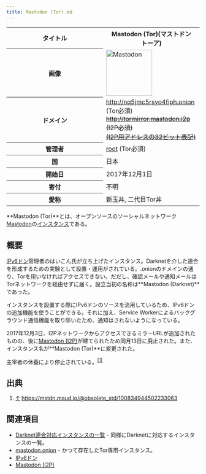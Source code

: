 ```yaml
---
title: Mastodon (Tor).md
---
```

<div>

<table>
<colgroup>
<col style="width: 50%" />
<col style="width: 50%" />
</colgroup>
<tbody>
<tr class="header">
<th>タイトル</th>
<th><span>Mastodon (Tor)</span>(マストドン　トーア)</th>
</tr>

<tr class="odd">
<th>画像</th>
<td><a href="/%E3%83%95%E3%82%A1%E3%82%A4%E3%83%AB:Mastodon_logo.png" title="Mastodon"><img src="/images/thumb/0/00/Mastodon_logo.png/120px-Mastodon_logo.png" srcset="/images/thumb/0/00/Mastodon_logo.png/180px-Mastodon_logo.png 1.5x, /images/0/00/Mastodon_logo.png 2x" width="120" height="120" alt="Mastodon" /></a></td>
</tr>
<tr class="even">
<th scope="row">ドメイン</th>
<td><a href="http://nq5jmc5rsyo4fiph.onion" rel="nofollow">http://nq5jmc5rsyo4fiph.onion</a> (Tor必須)<br />
<del><a href="http://tormirror.mastodon.i2p/about?i2paddresshelper=6xd3RvM~4Eq9Vwe6CCwihZz66poPWiwszpq4eBsebaGkFi1KDKqC6P-Vmq5obbHId0UVFEGYZh9DSmkcDYCK~Ok1BceOtw-ELYtlVTw586XCqkRCHf9F1sC5x9~WSJwOluScIM7NXMBGfF3nxYRU3IRlKTOrX-bD3A0qq~8BYmMyy54AtgcDhswaSd6Q4rj95Tvyvb4GTEWZKIb0Ayuj12i23cmtXIvl5D-WSeOGTpaFSpnHRap6Od9k5kHpApFbhdjqjBhZPLBLKkcBUpLbDpzWMepBcjpIiHDwH-MZsa77CTpLxv-whOdAcOms9tfuKte1PLv9yQJrZumxeiQfI5sGL17R2SK4hyUKG4YF66R9HzNjR0VbrcnsEF-~ikMxY2VMlcLH9O9qjohV5lEUK~6ZQo1ihfbHV2gbyHwn90Ir0C2kq~lZ6j9q2Y8BC0WgvZlu0SD9niYXeswJW44PYIETvMmYYP8s9CXycsz4jnlzzjBGARFPMnC8gZ6X3RCZBQAEAAcAAA==" rel="nofollow">http://tormirror.mastodon.i2p</a> (I2P必須)</del><br />
<del><a href="http://6paptelupqaoinxgcyeeewb6c4gmkwmz3udiavowwavwydb7t2kq.b32.i2p/" rel="nofollow">(I2P用アドレスの32ビット表記)</a></del></td>
</tr>
<tr class="odd">
<th scope="row">管理者</th>
<td><a href="http://nq5jmc5rsyo4fiph.onion" rel="nofollow">root</a> (Tor必須)</td>
</tr>
<tr class="even">
<th scope="row">国</th>
<td>日本</td>
</tr>
<tr class="odd">
<th scope="row">開始日</th>
<td>2017年12月1日</td>
</tr>
<tr class="even">
<th scope="row">寄付</th>
<td>不明</td>
</tr>
<tr class="odd">
<th scope="row">愛称</th>
<td>新玉丼, 二代目Tor丼</td>
</tr>
</tbody>
</table>

**Mastodon (Tor)**とは、オープンソースのソーシャルネットワーク[Mastodon](/Mastodon "Mastodon")の[インスタンス](/%E3%82%A4%E3%83%B3%E3%82%B9%E3%82%BF%E3%83%B3%E3%82%B9 "インスタンス")である。

## 概要

[IPv6ドン](/IPv6%E3%83%89%E3%83%B3 "IPv6ドン")管理者のはいこん氏が立ち上げたインスタンス。Darknetを介した連合を形成するための実験として設置・運用がされている。.onionのドメインの通り、Torを用いなければアクセスできない。だだし、確認メールや通知メールはTorネットワークを経由せずに届く。設立当初の名称は**Mastodon (Darknet)**であった。

インスタンスを設置する際にIPv6ドンのソースを流用しているため、IPv6ドンの追加機能を使うことができる。それに加え、Service Workerによるバックグラウンド通信機能を取り除いたため、通知はされないようになっている。

2017年12月3日、I2PネットワークからアクセスできるミラーURLが追加されたものの、後に[Mastodon (I2P)](/Mastodon_(I2P) "Mastodon (I2P)")が建てられたため同月13日に廃止された。また、インスタンス名が**Mastodon (Tor)**に変更された。

主宰者の休養により停止されている。<sup>[\[1\]](#cite_note-1)</sup>

## 出典

<div>

1.  [↑](#cite_ref-1) <a href="https://mstdn.maud.io/@obsolete_std/100834944502233063" rel="nofollow">https://mstdn.maud.io/@obsolete_std/100834944502233063</a>

</div>

## 関連項目

-   [Darknet連合対応インスタンスの一覧](/Darknet%E9%80%A3%E5%90%88%E5%AF%BE%E5%BF%9C%E3%82%A4%E3%83%B3%E3%82%B9%E3%82%BF%E3%83%B3%E3%82%B9%E3%81%AE%E4%B8%80%E8%A6%A7 "Darknet連合対応インスタンスの一覧") - 同様にDarknetに対応するインスタンスの一覧。
-   [mastodon.onion](/Mastodon.onion "Mastodon.onion") - かつて存在したTor専用インスタンス。
-   [IPv6ドン](/IPv6%E3%83%89%E3%83%B3 "IPv6ドン")
-   [Mastodon (I2P)](/Mastodon_(I2P) "Mastodon (I2P)")

</div>
